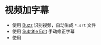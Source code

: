 # 视频加字幕

* 使用 [Buzz](https://github.com/chidiwilliams/buzz) 识别视频，自动生成 `*.srt` 文件
* 使用 [Subtitle Edit](https://www.nikse.dk/subtitleedit) 手动修正字幕
* 使用 
<!--stackedit_data:
eyJoaXN0b3J5IjpbMTY2MDc2NzMxNl19
-->